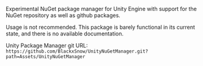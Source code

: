 Experimental NuGet package manager for Unity Engine with support for the NuGet repository as well as github packages.

Usage is not recommended. This package is barely functional in its current state, and there is no available documentation.

Unity Package Manager git URL: `https://github.com/BlackxSnow/UnityNuGetManager.git?path=Assets/UnityNuGetManager`